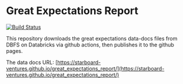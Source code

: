 # Great Expectations Report


[![Build Status](https://github.com/starboard-ventures/great_expectations_report/workflows/Greate%20Expectations%20Reports%20for%20The%20Lakehouse/badge.svg?branch=master)](https://github.com/starboard-ventures/great_expectations_report/actions)


This repository downloads the great expectations data-docs files from DBFS on Databricks via github actions, then publishes it to the github pages.

The data docs URL: [https://starboard-ventures.github.io/great_expectations_report/](https://starboard-ventures.github.io/great_expectations_report/) 

